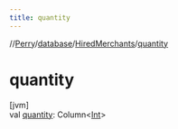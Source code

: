 ```yaml
---
title: quantity
---
```

//[Perry](../../../index.html)/[database](../index.html)/[HiredMerchants](index.html)/[quantity](quantity.html)



# quantity



[jvm]\
val [quantity](quantity.html): Column<[Int](https://kotlinlang.org/api/latest/jvm/stdlib/kotlin/-int/index.html)>




